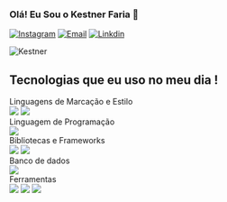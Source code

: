 
### Olá! Eu Sou o Kestner Faria 👋

[![Instagram](https://img.shields.io/badge/Instagram-E4405F?style=for-the-badge&logo=instagram&logoColor=white)](https://www.instagram.com/kestner.faria/)
[![Email](https://img.shields.io/badge/-Email-000?style=for-the-badge&logo=microsoft-outlook&logoColor=007BFF)](https://outlook.live.com/mail/0/mailto:kestnerwfaria@hotmail.com)
[![Linkdin](https://img.shields.io/badge/LinkedIn-0077B5?style=for-the-badge&logo=linkedin&logoColor=white)](https://www.linkedin.com/in/kestner-willian-de-faria-3801a9217/)


![Kestner ](https://github-readme-stats.vercel.app/api?username=KestnerFaria&show_icons=true&theme=radical)

## Tecnologias que eu uso no meu dia !

<div style="display: inline_block">Linguagens de Marcação e Estilo<br/>
<img align="center alt="html5" src="https://img.shields.io/badge/HTML5-E34F26?style=for-the-badge&logo=html5&logoColor=white"/>
<img align="center alt="CSS3" src="https://img.shields.io/badge/CSS3-1572B6?style=for-the-badge&logo=css3&logoColor=white"/>
  
<div style="display: inline_block">Linguagem de Programação<br/>
<img align="center alt="TypeScript" src="https://img.shields.io/badge/TypeScript-007ACC?style=for-the-badge&logo=typescript&logoColor=white"/>
</div>

<div style="display: inline_block">Bibliotecas e Frameworks<br/>
<img align="center alt="Nest" src="https://img.shields.io/badge/nestjs-%23E0234E.svg?style=for-the-badge&logo=nestjs&logoColor=white"/>
<img align="center alt="Bootstrap" src="https://img.shields.io/badge/-boostrap-0D1117?style=for-the-badge&logo=bootstrap&labelColor=0D1117"/>
</div>

<div style="display: inline_block">Banco de dados<br/>
<img align="center alt="MongoDB" src="https://img.shields.io/badge/MongoDB-%234ea94b.svg?style=for-the-badge&logo=mongodb&logoColor=white"/>
</div>

<div style="display: inline_block">Ferramentas<br/>
<img align="center alt="Git" src="https://img.shields.io/badge/GIT-E44C30?style=for-the-badge&logo=git&logoColor=white"/>
<img align="center alt="Vscode" src="https://img.shields.io/badge/Vscode-007ACC?style=for-the-badge&logo=visual-studio-code&logoColor=white"/>
<img align="center alt="NodeJS" src="https://img.shields.io/badge/node.js-6DA55F?style=for-the-badge&logo=node.js&logoColor=white"/>
</div>
